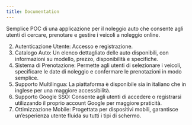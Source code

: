 ```yaml
---
title: Documentation
---
```


Semplice POC di una applicazione per il noleggio auto che consente agli utenti di cercare, prenotare e gestire i veicoli a noleggio online.


2. Autenticazione Utente: Accesso e registrazione.
2.	Catalogo Auto: Un elenco dettagliato delle auto disponibili, con informazioni su modello, prezzo, disponibilità e specifiche.
3.	Sistema di Prenotazione: Permette agli utenti di selezionare i veicoli, specificare le date di noleggio e confermare le prenotazioni in modo semplice.
5.	Supporto Multilingua: La piattaforma è disponibile sia in italiano che in inglese per una maggiore accessibilità.
6.	Supporto Google SSO: Consente agli utenti di accedere o registrarsi utilizzando il proprio account Google per maggiore praticità.
7.	Ottimizzazione Mobile: Progettata per dispositivi mobili, garantisce un’esperienza utente fluida su tutti i tipi di schermo.
